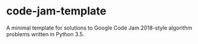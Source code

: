 # code-jam-template
A minimal template for solutions to Google Code Jam 2018-style algorithm problems written in Python 3.5.
